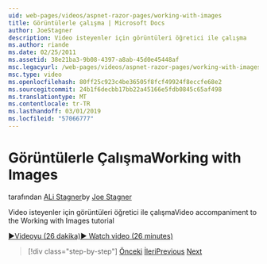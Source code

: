 ```yaml
---
uid: web-pages/videos/aspnet-razor-pages/working-with-images
title: Görüntülerle çalışma | Microsoft Docs
author: JoeStagner
description: Video isteyenler için görüntüleri öğretici ile çalışma
ms.author: riande
ms.date: 02/25/2011
ms.assetid: 38e21ba3-9b08-4397-a8ab-45d0e45448af
msc.legacyurl: /web-pages/videos/aspnet-razor-pages/working-with-images
msc.type: video
ms.openlocfilehash: 80ff25c923c4be36505f8fcf49924f8eccfe68e2
ms.sourcegitcommit: 24b1f6decbb17bb22a45166e5fdb0845c65af498
ms.translationtype: MT
ms.contentlocale: tr-TR
ms.lasthandoff: 03/01/2019
ms.locfileid: "57066777"
---
```

<a name="working-with-images"></a><span data-ttu-id="4e1c5-103">Görüntülerle Çalışma</span><span class="sxs-lookup"><span data-stu-id="4e1c5-103">Working with Images</span></span>
====================
<span data-ttu-id="4e1c5-104">tarafından [ALi Stagner](https://github.com/JoeStagner)</span><span class="sxs-lookup"><span data-stu-id="4e1c5-104">by [Joe Stagner](https://github.com/JoeStagner)</span></span>

<span data-ttu-id="4e1c5-105">Video isteyenler için görüntüleri öğretici ile çalışma</span><span class="sxs-lookup"><span data-stu-id="4e1c5-105">Video accompaniment to the Working with Images tutorial</span></span>

[<span data-ttu-id="4e1c5-106">&#9654;Videoyu (26 dakika)</span><span class="sxs-lookup"><span data-stu-id="4e1c5-106">&#9654; Watch video (26 minutes)</span></span>](https://channel9.msdn.com/Blogs/ASP-NET-Site-Videos/working-with-images)

> [!div class="step-by-step"]
> <span data-ttu-id="4e1c5-107">[Önceki](working-with-files.md)
> [İleri](working-with-video.md)</span><span class="sxs-lookup"><span data-stu-id="4e1c5-107">[Previous](working-with-files.md)
[Next](working-with-video.md)</span></span>

